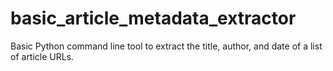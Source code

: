 # basic_article_metadata_extractor
Basic Python command line tool to extract the title, author, and date of a list of article URLs.
